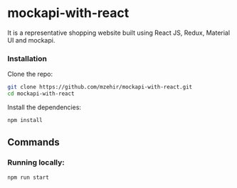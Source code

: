 # mockapi-with-react

It is a representative shopping website built using React JS, Redux, Material UI and mockapi.

<!-- Mockapi ve react kullanılarak oluşturulmuş bir alışveriş sitesi başlangıç projesidir. -->

### Installation

Clone the repo:

```bash
git clone https://github.com/mzehir/mockapi-with-react.git
cd mockapi-with-react
```

Install the dependencies:

```bash
npm install
```

## Commands

### Running locally:

```bash
npm run start
```